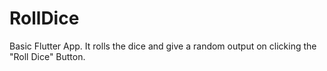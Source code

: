 # RollDice
Basic Flutter App. It rolls the dice and give a random output on clicking the "Roll Dice" Button.
